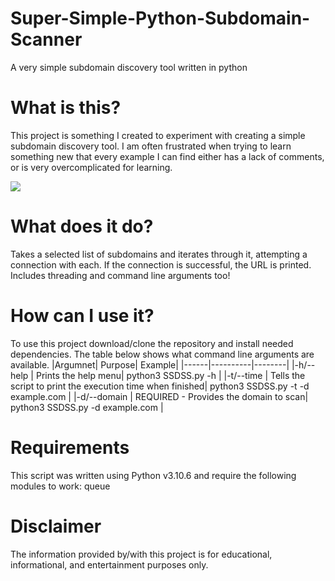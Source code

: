 # Super-Simple-Python-Subdomain-Scanner
A very simple subdomain discovery tool written in python

# What is this?
This project is something I created to experiment with creating a simple subdomain discovery tool. I am often frustrated when trying to learn something new that every example I can find either has a lack of comments, or is very overcomplicated for learning.


<img src=https://media.tenor.com/u8YEMwIfJGMAAAAC/thanos.gif>



# What does it do?
Takes a selected list of subdomains and iterates through it, attempting a connection with each. If the connection is successful, the URL is printed. Includes threading and command line arguments too!

# How can I use it?
To use this project download/clone the repository and install needed dependencies. The table below shows what command line arguments are available.
|Argumnet| Purpose| Example|
|------|----------|--------|
|-h/--help | Prints the help menu| python3 SSDSS.py -h |
|-t/--time | Tells the script to print the execution time when finished| python3 SSDSS.py -t -d example.com |
|-d/--domain | REQUIRED - Provides the domain to scan| python3 SSDSS.py -d example.com |

# Requirements
This script was written using Python v3.10.6 and require the following modules to work:
queue

# Disclaimer
The information provided by/with this project is for educational, informational, and entertainment purposes only.
